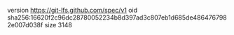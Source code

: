 version https://git-lfs.github.com/spec/v1
oid sha256:16620f2c96dc28780052234b8d397ad3c807eb1d685de4864767982e007d038f
size 3148
